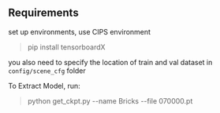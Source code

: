 
## Requirements

set up environments, use CIPS environment

> pip install tensorboardX

you also need to specify the location of train and val dataset in `config/scene_cfg` folder

To Extract Model, run:

> python get_ckpt.py --name Bricks --file 070000.pt

